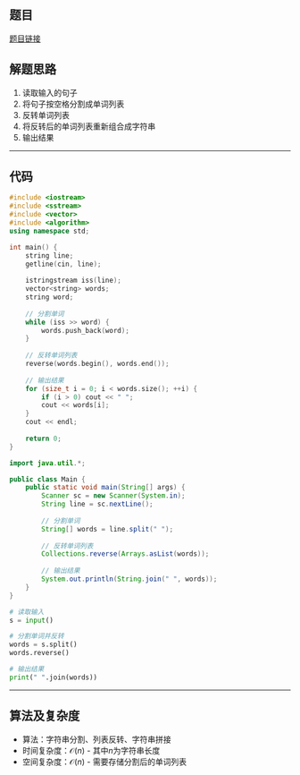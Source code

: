 ## 题目
[题目链接](https://www.nowcoder.com/practice/48b3cb4e3c694d9da5526e6255bb73c3?tpId=37&tqId=36837&sourceUrl=/exam/oj&channenl=wgithub&fromPut=wgithub)

## 解题思路
1. 读取输入的句子
2. 将句子按空格分割成单词列表
3. 反转单词列表
4. 将反转后的单词列表重新组合成字符串
5. 输出结果

---

## 代码

```c++ []
#include <iostream>
#include <sstream>
#include <vector>
#include <algorithm>
using namespace std;

int main() {
    string line;
    getline(cin, line);
    
    istringstream iss(line);
    vector<string> words;
    string word;
    
    // 分割单词
    while (iss >> word) {
        words.push_back(word);
    }
    
    // 反转单词列表
    reverse(words.begin(), words.end());
    
    // 输出结果
    for (size_t i = 0; i < words.size(); ++i) {
        if (i > 0) cout << " ";
        cout << words[i];
    }
    cout << endl;
    
    return 0;
}
```
```java []
import java.util.*;

public class Main {
    public static void main(String[] args) {
        Scanner sc = new Scanner(System.in);
        String line = sc.nextLine();
        
        // 分割单词
        String[] words = line.split(" ");
        
        // 反转单词列表
        Collections.reverse(Arrays.asList(words));
        
        // 输出结果
        System.out.println(String.join(" ", words));
    }
}
```
```python []
# 读取输入
s = input()

# 分割单词并反转
words = s.split()
words.reverse()

# 输出结果
print(" ".join(words))
```

---

## 算法及复杂度
- 算法：字符串分割、列表反转、字符串拼接
- 时间复杂度：$\mathcal{O}(n)$ - 其中$n$为字符串长度
- 空间复杂度：$\mathcal{O}(n)$ - 需要存储分割后的单词列表
